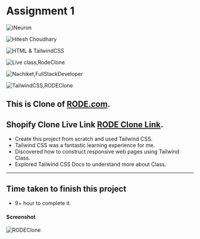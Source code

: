 # Assignment 1

![iNeuron](https://img.shields.io/badge/iNeuron-Full--Stack--Bootcamp-green)

![Hitesh Choudhary](https://img.shields.io/badge/Hitesh--Choudhary-LCO-red)

![HTML & TailwindCSS](https://img.shields.io/badge/HTML-TailwindCSS-orange)

![Live class,RodeClone](https://img.shields.io/badge/LIVE--CLASS-RodeClone-darkgrey)

![Nachiket,FullStackDeveloper](https://img.shields.io/badge/Nachiket%20Keripale-Full--Stack--Developer-brightgreen)

![TailwindCSS,RODEClone](https://img.shields.io/badge/TailwindCSS-RODE--CLONE-green)

## This is Clone of [RODE.com](https://www.rode.com).

## Shopify Clone Live Link  [RODE Clone Link](https://nachiketkeripale-rode-clone.netlify.app/).

- Create this project from scratch and used Tailwind CSS.
- Tailwind CSS was a fantastic learning experience for me.
- Discovered how to construct responsive web pages using Tailwind Class.
- Explored Tailwind CSS Docs to understand more about Class. 

---

## Time taken to finish this project

-   9+ hour to complete it.

#### Screenshot

![RODEClone](./rode-clone.png) 

